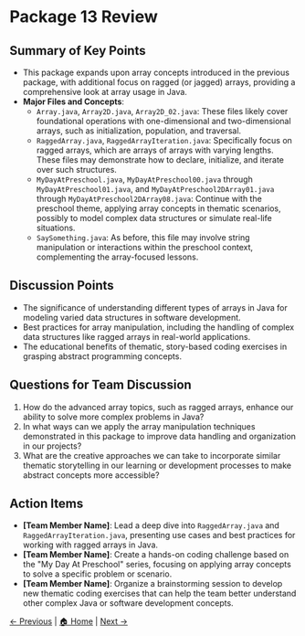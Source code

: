 # Package 13 Review

## Summary of Key Points
- This package expands upon array concepts introduced in the previous package, with additional focus on ragged (or jagged) arrays, providing a comprehensive look at array usage in Java.
- **Major Files and Concepts**:
  - `Array.java`, `Array2D.java`, `Array2D_02.java`: These files likely cover foundational operations with one-dimensional and two-dimensional arrays, such as initialization, population, and traversal.
  - `RaggedArray.java`, `RaggedArrayIteration.java`: Specifically focus on ragged arrays, which are arrays of arrays with varying lengths. These files may demonstrate how to declare, initialize, and iterate over such structures.
  - `MyDayAtPreschool.java`, `MyDayAtPreschool00.java` through `MyDayAtPreschool01.java`, and `MyDayAtPreschool2DArray01.java` through `MyDayAtPreschool2DArray08.java`: Continue with the preschool theme, applying array concepts in thematic scenarios, possibly to model complex data structures or simulate real-life situations.
  - `SaySomething.java`: As before, this file may involve string manipulation or interactions within the preschool context, complementing the array-focused lessons.

## Discussion Points
- The significance of understanding different types of arrays in Java for modeling varied data structures in software development.
- Best practices for array manipulation, including the handling of complex data structures like ragged arrays in real-world applications.
- The educational benefits of thematic, story-based coding exercises in grasping abstract programming concepts.

## Questions for Team Discussion
1. How do the advanced array topics, such as ragged arrays, enhance our ability to solve more complex problems in Java?
2. In what ways can we apply the array manipulation techniques demonstrated in this package to improve data handling and organization in our projects?
3. What are the creative approaches we can take to incorporate similar thematic storytelling in our learning or development processes to make abstract concepts more accessible?

## Action Items
- **[Team Member Name]**: Lead a deep dive into `RaggedArray.java` and `RaggedArrayIteration.java`, presenting use cases and best practices for working with ragged arrays in Java.
- **[Team Member Name]**: Create a hands-on coding challenge based on the "My Day At Preschool" series, focusing on applying array concepts to solve a specific problem or scenario.
- **[Team Member Name]**: Organize a brainstorming session to develop new thematic coding exercises that can help the team better understand other complex Java or software development concepts.

[← Previous](./Package_12_Review.md) | [🏠 Home](./README.md) | [Next →](./Package_14_Review.md)